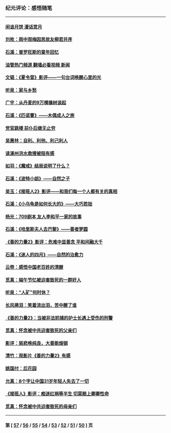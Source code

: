 ### 纪元评论：感悟随笔
---
#### [闲谈月饼 漫话赏月](../../pages/nsc1035/n14084548.md?10080330) 
#### [刘枚：雨中观梅因思故友柳君并序](../../pages/nsc1035/n14084198.md?10080330) 
#### [石溪：普罗旺斯的童年回忆](../../pages/nsc1035/n14079638.md?10080330) 
#### [油管热门频道 翻墙必看视频 新闻](ok?10080330)
#### [文韬：《夏令营》影评——一句台词唤醒心里的光](../../pages/nsc1035/n14079107.md?10080330) 
#### [听泉：家与乡愁](../../pages/nsc1035/n14068482.md?10080330) 
#### [广宇：从丹麦的9万棵橡树谈起](../../pages/nsc1035/n14061428.md?10080330) 
#### [石溪：《匹诺曹》——木偶成人之旅](../../pages/nsc1035/n14061424.md?10080330) 
#### [党官跳楼 前仆后继无止穷](../../pages/nsc1035/n14058175.md?10080330) 
#### [吴惠林：自利、利他、利己利人](../../pages/nsc1035/n14052459.md?10080330) 
#### [读涿州洪水救搜被阻有感](../../pages/nsc1035/n14049641.md?10080330) 
#### [如羽：《魔戒》结局说明了什么？](../../pages/nsc1035/n14048860.md?10080330) 
#### [石溪：《波特小姐》——自然之子](../../pages/nsc1035/n14048291.md?10080330) 
#### [吴玉：《接班人2》影评——和我们每一个人都有关的真相](../../pages/nsc1035/n14041114.md?10080330) 
#### [石溪：《小乌龟是如何长大的》——大巧若拙](../../pages/nsc1035/n14037479.md?10080330) 
#### [杨光：709剧本 友人李和平一家的故事](../../pages/nsc1035/n14032047.md?10080330) 
#### [石溪：《哈里斯夫人去巴黎》——善者梦圆](../../pages/nsc1035/n14031778.md?10080330) 
#### [《善的力量2》影评：危难中显善念 平和间融大千](../../pages/nsc1035/n14028390.md?10080330) 
#### [石溪：《迷人的四月》——自然的治愈力](../../pages/nsc1035/n14027049.md?10080330) 
#### [云卷：感悟中国老百姓的清醒](../../pages/nsc1035/n14025152.md?10080330) 
#### [觅真：端午节忆被迫害致死的一群好人](../../pages/nsc1035/n14020985.md?10080330) 
#### [听泉：“人矿”何时休？](../../pages/nsc1035/n14016609.md?10080330) 
#### [长风拂泪：笑着流出泪，苦中醒了谁](../../pages/nsc1035/n14016469.md?10080330) 
#### [《善的力量2》：当被非法抓捕的护士长遇上受伤的刑警](../../pages/nsc1035/n14015561.md?10080330) 
#### [觅真：怀念被中共迫害致死的父亲们](../../pages/nsc1035/n14014258.md?10080330) 
#### [影评：慈悲唤纯良，大善能熔钢](../../pages/nsc1035/n14010867.md?10080330) 
#### [清竹：观影片《善的力量2》有感](../../pages/nsc1035/n14010015.md?10080330) 
#### [姚国付：后花园](../../pages/nsc1035/n14005301.md?10080330) 
#### [允真：8个字让中国31岁年轻人失去了一切](../../pages/nsc1035/n13999093.md?10080330) 
#### [《接班人》影评：痴迷红祸等半生 切莫赔上卿卿性命](../../pages/nsc1035/n13998676.md?10080330) 
#### [觅真：怀念被中共迫害致死的母亲们](../../pages/nsc1035/n13997271.md?10080330) 

---
#### 第 [ [57](./57.md?10080330) / [56](./56.md?10080330) / [55](./55.md?10080330) / [54](./54.md?10080330) / [53](./53.md?10080330) / [52](./52.md?10080330) / [51](./51.md?10080330) / [50](./50.md?10080330) ] 页
